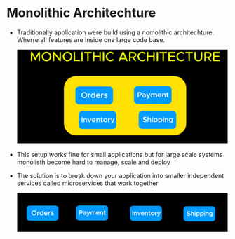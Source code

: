 # Monolithic Architechture

- Traditionally application were build using a nomolithic architechture. Wherre all features are inside one large code base.

  >

  ![Images Demo](./images/monolithic-architechture/1.webp)

- This setup works fine for small applications but for large scale systems monolisth become hard to manage, scale and deploy

  >

- The solution is to break down your application into smaller independent services called microservices that work together

  >

  ![Images Demo](./images/monolithic-architechture/2.webp)
